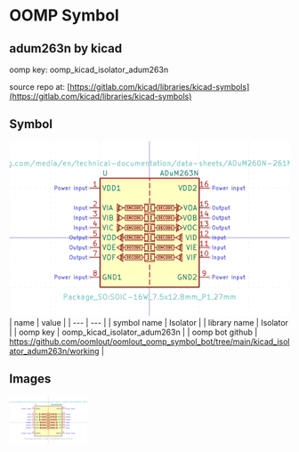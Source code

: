 # OOMP Symbol  
## adum263n  by kicad  
  
oomp key: oomp_kicad_isolator_adum263n  
  
source repo at: [https://gitlab.com/kicad/libraries/kicad-symbols](https://gitlab.com/kicad/libraries/kicad-symbols)  
## Symbol  
  
[![working.png](working_600.png)](working.png)  
| name | value | 
| --- | --- | 
| symbol name | Isolator | 
| library name | Isolator | 
| oomp key | oomp_kicad_isolator_adum263n | 
| oomp bot github | https://github.com/oomlout/oomlout_oomp_symbol_bot/tree/main/kicad_isolator_adum263n/working | 
## Images  
  
[![working.png](working_140.png)](working.png)  
